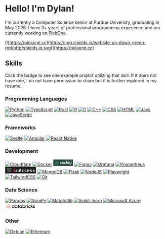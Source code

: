 # Hello! I'm Dylan!

I'm currently a Computer Science senior at Purdue University, graduating in May 2026. I have 3+ years of professional programming experience and am currently working on [PickOne](https://github.com/dadal00/PickOne).

[![https://pickone.cc](https://img.shields.io/website-up-down-green-red/http/shields.io.svg)](https://pickone.cc)

## Skills

Click the badge to see one example project utilizing that skill. If it does not have one, I do not have permission to share but it is further explored in my resume.

### Programming Languages

[![Python](https://img.shields.io/badge/Python-3776AB?logo=python&logoColor=fff)](https://github.com/dadal00/BlockchainPythonExample)
[![TypeScript](https://img.shields.io/badge/TypeScript-3178C6?logo=typescript&logoColor=fff)](https://github.com/dadal00/PickOne)
[![Rust](https://img.shields.io/badge/Rust-%23000000.svg?e&logo=rust&logoColor=white)](https://github.com/dadal00/PickOne)
[![R](https://img.shields.io/badge/R-%23276DC3.svg?logo=r&logoColor=white)](https://drive.google.com/file/d/1TuvDaSHydQNE31SCu_fGWuJyETZQ5C5R/view?usp=drive_link)
[![C](https://img.shields.io/badge/C-00599C?logo=c&logoColor=white)]()
[![C++](https://img.shields.io/badge/C++-%2300599C.svg?logo=c%2B%2B&logoColor=white)]()
[![CSS](https://img.shields.io/badge/CSS-1572B6?logo=css3&logoColor=fff)](https://github.com/dadal00/PickOne)
[![HTML](https://img.shields.io/badge/HTML-%23E34F26.svg?logo=html5&logoColor=white)](https://github.com/dadal00/PickOne)
[![Java](https://img.shields.io/badge/Java-%23ED8B00.svg?logo=openjdk&logoColor=white)]()
[![JavaScript](https://img.shields.io/badge/JavaScript-F7DF1E?logo=javascript&logoColor=000)]()

### Frameworks

[![Svelte](https://img.shields.io/badge/Svelte-%23f1413d.svg?logo=svelte&logoColor=white)](https://github.com/dadal00/PickOne)
[![Angular](https://img.shields.io/badge/Angular-%23DD0031.svg?logo=angular&logoColor=white)](https://github.com/dadal00/AngularBasic)
[![React Native](https://img.shields.io/badge/React_Native-%2320232a.svg?logo=react&logoColor=%2361DAFB)](https://github.com/dadal00/BagelLocator)

### Development

[![Cloudflare](https://img.shields.io/badge/Cloudflare-F38020?logo=Cloudflare&logoColor=white)](https://github.com/dadal00/PickOne)
[![Docker](https://img.shields.io/badge/Docker-2496ED?logo=docker&logoColor=fff)](https://github.com/dadal00/PickOne)
[<img src="badges/caddy.png" alt="Caddy" height="21" />](https://github.com/dadal00/PickOne)
[![Figma](https://img.shields.io/badge/Figma-F24E1E?logo=figma&logoColor=white)](https://github.com/dadal00/PickOne)
[<img src="https://img.shields.io/badge/Grafana-F46800?style=for-the-badge&logo=grafana&logoColor=white" alt="Grafana" height="21" />](https://github.com/dadal00/PickOne)
[<img src="https://img.shields.io/badge/Prometheus-E6522C?style=for-the-badge&logo=prometheus&logoColor=white" alt="Prometheus" height="21" />](https://github.com/dadal00/PickOne)
[<img src="badges/goaccess.png" width="100" height="21" alt="GoAccess"/>](https://github.com/dadal00/PickOne)
[![MongoDB](https://img.shields.io/badge/MongoDB-%234ea94b.svg?logo=mongodb&logoColor=white)]()
[![Flask](https://img.shields.io/badge/Flask-000?logo=flask&logoColor=fff)]()
[![NodeJS](https://img.shields.io/badge/Node.js-6DA55F?logo=node.js&logoColor=white)](https://github.com/dadal00/PickOne)
[![Playwright](https://custom-icon-badges.demolab.com/badge/Playwright-2EAD33?logo=playwright&logoColor=fff)]()
[![TailwindCSS](https://img.shields.io/badge/Tailwind%20CSS-%2338B2AC.svg?logo=tailwind-css&logoColor=white)]()
[![Git](https://img.shields.io/badge/Git-F05032?logo=git&logoColor=fff)](https://github.com/dadal00/PickOne)

### Data Science

[![Pandas](https://img.shields.io/badge/Pandas-150458?logo=pandas&logoColor=fff)](https://drive.google.com/file/d/1TuvDaSHydQNE31SCu_fGWuJyETZQ5C5R/view?usp=drive_link)
[![NumPy](https://img.shields.io/badge/NumPy-4DABCF?logo=numpy&logoColor=fff)](https://drive.google.com/file/d/1TuvDaSHydQNE31SCu_fGWuJyETZQ5C5R/view?usp=drive_link)
[![Matplotlib](https://custom-icon-badges.demolab.com/badge/Matplotlib-71D291?logo=matplotlib&logoColor=fff)](https://drive.google.com/file/d/1TuvDaSHydQNE31SCu_fGWuJyETZQ5C5R/view?usp=drive_link)
[![Scikit-learn](https://img.shields.io/badge/-scikit--learn-%23F7931E?logo=scikit-learn&logoColor=white)](https://drive.google.com/file/d/1TuvDaSHydQNE31SCu_fGWuJyETZQ5C5R/view?usp=drive_link)
[![Microsoft Azure](https://custom-icon-badges.demolab.com/badge/Microsoft%20Azure-0089D6?logo=msazure&logoColor=white)](https://drive.google.com/file/d/1TuvDaSHydQNE31SCu_fGWuJyETZQ5C5R/view?usp=drive_link)
[<img src="badges/databricks.png" width="100" height="21" alt="Databricks"/>](https://drive.google.com/file/d/1TuvDaSHydQNE31SCu_fGWuJyETZQ5C5R/view?usp=drive_link)

### Other

[![Debian](https://img.shields.io/badge/Debian-A81D33?logo=debian&logoColor=fff)](https://github.com/dadal00/PickOne)
[![Ethereum](https://img.shields.io/badge/Ethereum-3C3C3D?logo=ethereum&logoColor=white)](https://github.com/dadal00/BlockchainPythonExample)
